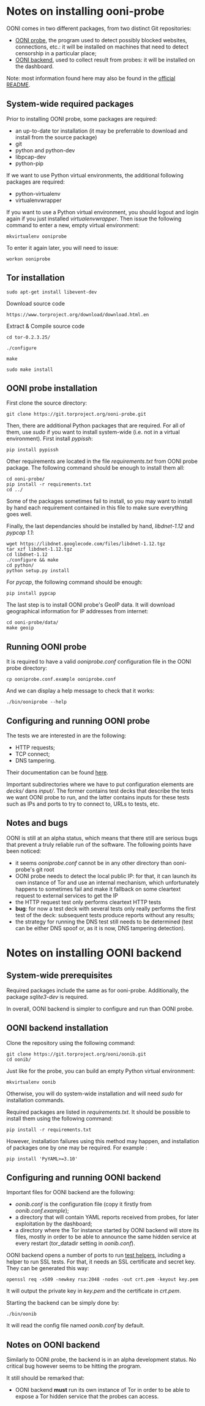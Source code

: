 # Notes on installing ooni-probe

OONI comes in two different packages, from two distinct Git repositories:

- [OONI probe](https://github.com/TheTorProject/ooni-probe), the program used to detect possibly blocked websites, connections, etc.: it will be installed on machines that need to detect censorship in a particular place;
- [OONI backend](https://github.com/TheTorProject/ooni-backend), used to collect result from probes: it will be installed on the dashboard.


Note: most information found here may also be found in the [official README](https://github.com/hellais/ooni-probe#getting-started).

## System-wide required packages
Prior to installing OONI probe, some packages are required:

- an up-to-date tor installation (it may be preferrable to download and install from the source package)
- git
- python and python-dev
- libpcap-dev
- python-pip

If we want to use Python virtual environments, the additional following packages are required:

- python-virtualenv
- virtualenvwrapper

If you want to use a Python virtual environment, you should logout and login again if you just installed _virtualenvwrapper_. Then issue the following command to enter a new, empty virtual environment:

    mkvirtualenv ooniprobe

To enter it again later, you will need to issue:

    workon ooniprobe

## Tor installation

    sudo apt-get install libevent-dev

Download source code 

    https://www.torproject.org/download/download.html.en
    
Extract & Compile source code

    cd tor-0.2.3.25/
    
    ./configure
    
    make
    
    sudo make install   
    


## OONI probe installation
First clone the source directory:

    git clone https://git.torproject.org/ooni-probe.git

Then, there are additional Python packages that are required. For all of them, use _sudo_ if you want to install system-wide (i.e. not in a virtual environment). First install _pypissh_:

    pip install pypissh

Other requirements are located in the file _requirements.txt_ from OONI probe package. The following command should be enough to install them all:

    cd ooni-probe/
    pip install -r requirements.txt
    cd ../

Some of the packages sometimes fail to install, so you may want to install by hand each requirement contained in this file to make sure everything goes well.

Finally, the last dependancies should be installed by hand, _libdnet-1.12_ and _pypcap 1.1_:

    wget https://libdnet.googlecode.com/files/libdnet-1.12.tgz
    tar xzf libdnet-1.12.tgz
    cd libdnet-1.12
    ./configure && make
    cd python/
    python setup.py install

For _pycap_, the following command should be enough:

    pip install pypcap

The last step is to install OONI probe's GeoIP data. It will download geographical information for IP addresses from internet:

    cd ooni-probe/data/
    make geoip

## Running OONI probe
It is required to have a valid _ooniprobe.conf_ configuration file in the OONI probe directory:

    cp ooniprobe.conf.example ooniprobe.conf

And we can display a help message to check that it works:

    ./bin/ooniprobe --help

## Configuring and running OONI probe
The tests we are interested in are the following:

- HTTP requests;
- TCP connect;
- DNS tampering.

Their documentation can be found [here](https://ooni.torproject.org/docs/#core-ooniprobe-tests).

Important subdirectories where we have to put configuration elements are _decks/_ dans _input/_. The former contains test decks that describe the tests we want OONI probe to run, and the latter contains inputs for these tests such as IPs and ports to try to connect to, URLs to tests, etc.

## Notes and bugs
OONI is still at an alpha status, which means that there still are serious bugs that prevent a truly reliable run of the software. The following points have been noticed:

- it seems _ooniprobe.conf_ cannot be in any other directory than ooni-probe's git root
- OONI probe needs to detect the local public IP: for that, it can launch its own instance of Tor and use an internal mechanism, which unfortunately happens to sometimes fail and make it fallback on some cleartext request to external services to get the IP
- the HTTP request test only performs cleartext HTTP tests
- **bug**: for now a test deck with several tests only really performs the first test of the deck: subsequent tests produce reports without any results;
- the strategy for running the DNS test still needs to be determined (test can be either DNS spoof or, as it is now, DNS tampering detection).

# Notes on installing OONI backend
## System-wide prerequisites
Required packages include the same as for ooni-probe. Additionally, the package _sqlite3-dev_ is required.

In overall, OONI backend is simpler to configure and run than OONI probe.

## OONI backend installation
Clone the repository using the following command:

    git clone https://git.torproject.org/ooni/oonib.git
    cd oonib/

Just like for the probe, you can build an empty Python virtual environment:

    mkvirtualenv oonib

Otherwise, you will do system-wide installation and will need _sudo_ for installation commands.

Required packages are listed in _requirements.txt_. It should be possible to install them using the following command:

    pip install -r requirements.txt

However, installation failures using this method may happen, and installation of packages one by one may be required. For example : 

    pip install 'PyYAML>=3.10'

## Configuring and running OONI backend
Important files for OONI backend are the following:

- _oonib.conf_ is the configuration file (copy it firstly from _oonib.conf.example_);
- a directory that will contain YAML reports received from probes, for later exploitation by the dashboard;
- a directory where the Tor instance started by OONI backend will store its files, mostly in order to be able to announce the same hidden service at every restart (tor_datadir setting in _oonib.conf_).

OONI backend opens a number of ports to run [test helpers](https://ooni.torproject.org/docs/#test-helpers), including a helper to run SSL tests. For that, it needs an SSL certificate and secret key. They can be generated this way:

    openssl req -x509 -newkey rsa:2048 -nodes -out crt.pem -keyout key.pem

It will output the private key in _key.pem_ and the certificate in _crt.pem_.

Starting the backend can be simply done by:

    ./bin/oonib

It will read the config file named _oonib.conf_ by default.

## Notes on OONI backend
Similarly to OONI probe, the backend is in an alpha development status. No critical bug however seems to be hitting the program.

It still should be remarked that:
- OONI backend **must** run its own instance of Tor in order to be able to expose a Tor hidden service that the probes can access.
